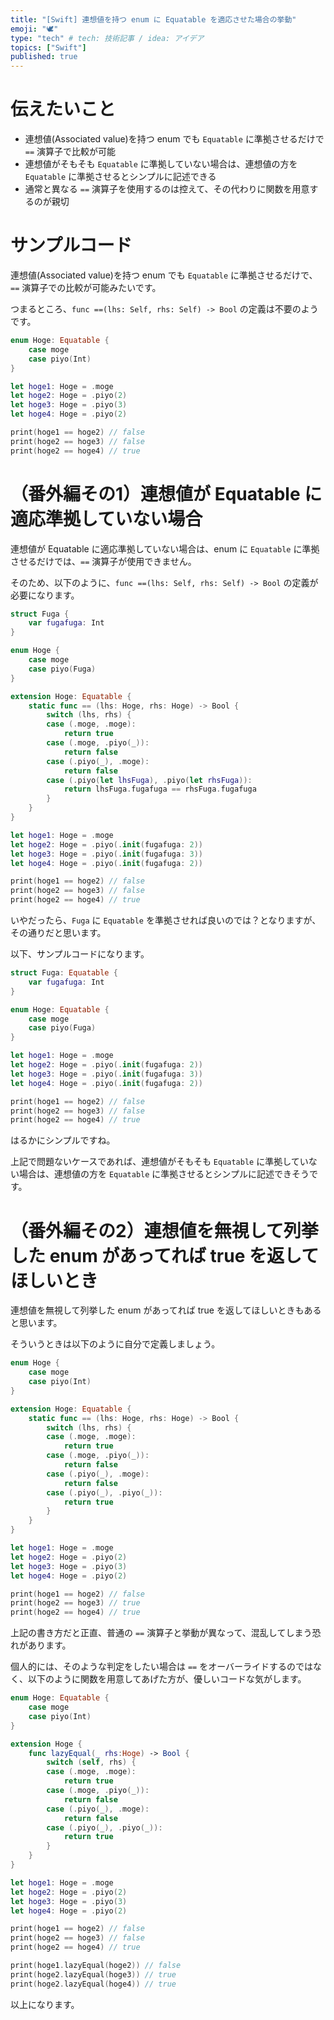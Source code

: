 ```yaml
---
title: "[Swift] 連想値を持つ enum に Equatable を適応させた場合の挙動"
emoji: "🕊"
type: "tech" # tech: 技術記事 / idea: アイデア
topics: ["Swift"]
published: true
---
```


# 伝えたいこと

- 連想値(Associated value)を持つ enum でも `Equatable` に準拠させるだけで `==` 演算子で比較が可能
- 連想値がそもそも `Equatable` に準拠していない場合は、連想値の方を `Equatable` に準拠させるとシンプルに記述できる
- 通常と異なる `==` 演算子を使用するのは控えて、その代わりに関数を用意するのが親切

# サンプルコード

連想値(Associated value)を持つ enum でも `Equatable` に準拠させるだけで、`==` 演算子での比較が可能みたいです。

つまるところ、`func ==(lhs: Self, rhs: Self) -> Bool` の定義は不要のようです。

```swift
enum Hoge: Equatable {
    case moge
    case piyo(Int)
}

let hoge1: Hoge = .moge
let hoge2: Hoge = .piyo(2)
let hoge3: Hoge = .piyo(3)
let hoge4: Hoge = .piyo(2)

print(hoge1 == hoge2) // false
print(hoge2 == hoge3) // false
print(hoge2 == hoge4) // true
```

# （番外編その1）連想値が Equatable に適応準拠していない場合

連想値が Equatable に適応準拠していない場合は、enum に `Equatable` に準拠させるだけでは、`==` 演算子が使用できません。

そのため、以下のように、`func ==(lhs: Self, rhs: Self) -> Bool` の定義が必要になります。

```swift
struct Fuga {
    var fugafuga: Int
}

enum Hoge {
    case moge
    case piyo(Fuga)
}

extension Hoge: Equatable {
    static func == (lhs: Hoge, rhs: Hoge) -> Bool {
        switch (lhs, rhs) {
        case (.moge, .moge):
            return true
        case (.moge, .piyo(_)):
            return false
        case (.piyo(_), .moge):
            return false
        case (.piyo(let lhsFuga), .piyo(let rhsFuga)):
            return lhsFuga.fugafuga == rhsFuga.fugafuga
        }
    }
}

let hoge1: Hoge = .moge
let hoge2: Hoge = .piyo(.init(fugafuga: 2))
let hoge3: Hoge = .piyo(.init(fugafuga: 3))
let hoge4: Hoge = .piyo(.init(fugafuga: 2))

print(hoge1 == hoge2) // false
print(hoge2 == hoge3) // false
print(hoge2 == hoge4) // true
```

いやだったら、`Fuga` に `Equatable` を準拠させれば良いのでは？となりますが、その通りだと思います。

以下、サンプルコードになります。

```swift
struct Fuga: Equatable {
    var fugafuga: Int
}

enum Hoge: Equatable {
    case moge
    case piyo(Fuga)
}

let hoge1: Hoge = .moge
let hoge2: Hoge = .piyo(.init(fugafuga: 2))
let hoge3: Hoge = .piyo(.init(fugafuga: 3))
let hoge4: Hoge = .piyo(.init(fugafuga: 2))

print(hoge1 == hoge2) // false
print(hoge2 == hoge3) // false
print(hoge2 == hoge4) // true
```

はるかにシンプルですね。

上記で問題ないケースであれば、連想値がそもそも `Equatable` に準拠していない場合は、連想値の方を `Equatable` に準拠させるとシンプルに記述できそうです。

# （番外編その2）連想値を無視して列挙した enum があってれば true を返してほしいとき

連想値を無視して列挙した enum があってれば true を返してほしいときもあると思います。

そういうときは以下のように自分で定義しましょう。

```swift
enum Hoge {
    case moge
    case piyo(Int)
}

extension Hoge: Equatable {
    static func == (lhs: Hoge, rhs: Hoge) -> Bool {
        switch (lhs, rhs) {
        case (.moge, .moge):
            return true
        case (.moge, .piyo(_)):
            return false
        case (.piyo(_), .moge):
            return false
        case (.piyo(_), .piyo(_)):
            return true
        }
    }
}

let hoge1: Hoge = .moge
let hoge2: Hoge = .piyo(2)
let hoge3: Hoge = .piyo(3)
let hoge4: Hoge = .piyo(2)

print(hoge1 == hoge2) // false
print(hoge2 == hoge3) // true
print(hoge2 == hoge4) // true
```

上記の書き方だと正直、普通の `==` 演算子と挙動が異なって、混乱してしまう恐れがあります。

個人的には、そのような判定をしたい場合は `==` をオーバーライドするのではなく、以下のように関数を用意してあげた方が、優しいコードな気がします。

```swift
enum Hoge: Equatable {
    case moge
    case piyo(Int)
}

extension Hoge {
    func lazyEqual(_ rhs:Hoge) -> Bool {
        switch (self, rhs) {
        case (.moge, .moge):
            return true
        case (.moge, .piyo(_)):
            return false
        case (.piyo(_), .moge):
            return false
        case (.piyo(_), .piyo(_)):
            return true
        }
    }
}

let hoge1: Hoge = .moge
let hoge2: Hoge = .piyo(2)
let hoge3: Hoge = .piyo(3)
let hoge4: Hoge = .piyo(2)

print(hoge1 == hoge2) // false
print(hoge2 == hoge3) // false
print(hoge2 == hoge4) // true

print(hoge1.lazyEqual(hoge2)) // false
print(hoge2.lazyEqual(hoge3)) // true
print(hoge2.lazyEqual(hoge4)) // true
```

以上になります。